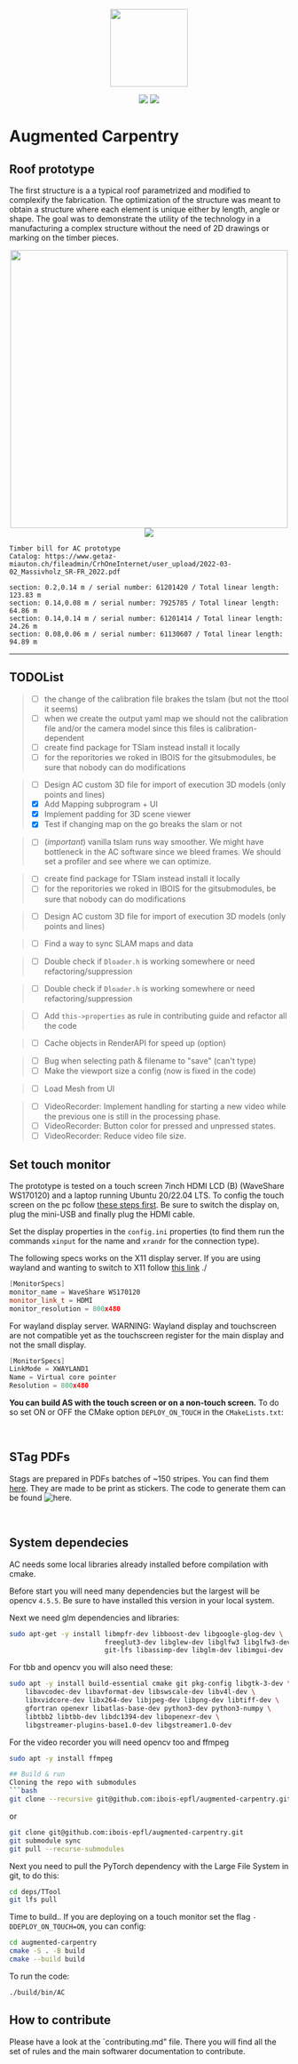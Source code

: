 
<p align="center">
    <img src="./assets/images/logos/logo_linux_gray_mc.png" width="140">
</p>
<p align="center">
    <img src="https://github.com/ibois-epfl/augmented-carpentry/actions/workflows/docker-cmake-build.yml/badge.svg">
    <img src="https://github.com/ibois-epfl/augmented-carpentry/actions/workflows/gh-build.yml/badge.svg">
</p>


# Augmented Carpentry

## Roof prototype
The first structure is a a typical roof parametrized and modified to complexify the fabrication. The optimization of the structure was meant to obtain a structure where each element is unique either by length, angle or shape. The goal was to demonstrate the utility of the technology in a manufacturing a complex structure without the need of 2D drawings or marking on the timber pieces.

<p align="center">
    <img src="mockups/proto_x.png" width="500">
    <img src="mockups/gh_snap.png">
</p>

```
Timber bill for AC prototype
Catalog: https://www.getaz-miauton.ch/fileadmin/CrhOneInternet/user_upload/2022-03-02_Massivholz_SR-FR_2022.pdf

section: 0.2,0.14 m / serial number: 61201420 / Total linear length: 123.83 m
section: 0.14,0.08 m / serial number: 7925785 / Total linear length: 64.86 m
section: 0.14,0.14 m / serial number: 61201414 / Total linear length: 24.26 m
section: 0.08,0.06 m / serial number: 61130607 / Total linear length: 94.89 m
```



---


## TODOList
> - [ ] the change of the calibration file brakes the tslam (but not the ttool it seems)
> - [ ] when we create the output yaml map we should not the calibration file and/or the camera model since this files is calibration-dependent
> - [ ] create find package for TSlam instead install it locally
> - [ ] for the reporitories we roked in IBOIS for the gitsubmodules, be sure that nobody can do modifications

> - [ ] Design AC custom 3D file for import of execution 3D models (only points and lines)
> - [x] Add Mapping subprogram + UI
> - [x] Implement padding for 3D scene viewer
> - [x] Test if changing map on the go breaks the slam or not

> - [ ] (*important*) vanilla tslam runs way smoother. We might have bottleneck in the AC software since we bleed frames. We should set a profiler and see where we can optimize.

> - [ ] create find package for TSlam instead install it locally
> - [ ] for the reporitories we roked in IBOIS for the gitsubmodules, be sure that nobody can do modifications

> - [ ] Design AC custom 3D file for import of execution 3D models (only points and lines)

[//]: # (> - [x] Add Mapping subprogram + UI)
[//]: # (> - [x] Implement padding for 3D scene viewer)
[//]: # (> - [x] Test if changing map on the go breaks the slam or not)

[//]: # (> - [x] Write a sub-program to calibrate the camera and export the correct format in xml)

> - [ ] Find a way to sync SLAM maps and data

[//]: # (> - [x] Make the Camera of the viewport bigger)

[//]: # (> - [x] Add pop up program to calibrate camera)

> - [ ] Double check if `Dloader.h` is working somewhere or need refactoring/suppression

> - [ ] Double check if `Dloader.h` is working somewhere or need refactoring/suppression

> - [ ] Add `this->properties` as rule in contributing guide and refactor all the code

[//]: # (> - [x] Make the Camera of the viewport bigger &#40;Defined in `Renderer.cpp:139`&#41;)

[//]: # (> - [x] Edit the readme for render API how to use it)
[//]: # (> - [x] Refactor the Render part, put everything in one folder and extract/rename render API header.)
[//]: # (> - [x] Add a function DrawCircle&#40;&#41; to the RenderAPI)
[//]: # (> - [x] Add a function DrawCylinder&#40;&#41; to the RenderAPI)
[//]: # (> - [x] Add a function DrawPolyline&#40;&#41; to the RenderAPI)
[//]: # (> - [x] Add a function DrawTriangle&#40;&#41; to the RenderAPI)
[//]: # (> - [x] Add a function DrawText&#40;&#41; to the RenderAPI)
[//]: # (> - [x] Fix the textRender, which is either not shown or overriding the scene)
> - [ ] Cache objects in RenderAPI for speed up (option)

[//]: # (> - [x] We have to check &#40;or at least catch&#41; the error that may occur due to the incompatible camera parameter and SLAM map after camera calibration.)
[//]: # (> - [x] Undistort Camera view)
> - [ ] Bug when selecting path & filename to "save" (can't type)
> - [ ] Make the viewport size a config (now is fixed in the code)

> - [ ] Load Mesh from UI

> - [ ] VideoRecorder: Implement handling for starting a new video while the previous one is still in the processing phase.
> - [ ] VideoRecorder: Button color for pressed and unpressed states.
> - [ ] VideoRecorder: Reduce video file size.

## Set touch monitor

The prototype is tested on a touch screen 7inch HDMI LCD (B) (WaveShare WS170120) and a laptop running Ubuntu 20/22.04 LTS. To config the touch screen on the pc follow [these steps first](https://www.waveshare.com/wiki/7inch_HDMI_LCD). Be sure to switch the display on, plug the mini-USB and finally plug the HDMI cable.

Set the display properties in the `config.ini` properties (to find them run the commands `xinput`  for the name and `xrandr` for the connection type).

The following specs works on the X11 display server. If you are using wayland and wanting to switch to X11 follow [this link](https://helpdesk.psionline.com/hc/en-gb/articles/13470827149332-How-to-perform-the-switch-from-the-Wayland-display-server-to-Xorg-X11-on-Linux-Ubuntu-22-04-LTS)
./
```c++
[MonitorSpecs]
monitor_name = WaveShare WS170120
monitor_link_t = HDMI
monitor_resolution = 800x480
```
For wayland display server. WARNING: Wayland display and touchscreen are not compatible yet as the touchscreen register for the main display and not the small display.
```c++
[MonitorSpecs]
LinkMode = XWAYLAND1
Name = Virtual core pointer
Resolution = 800x480
```
**You can build AS with the touch screen or on a non-touch screen.** To do so set ON or OFF the CMake option `DEPLOY_ON_TOUCH` in the `CMakeLists.txt`:

<br />

## STag PDFs
Stags are prepared in PDFs batches of ~150 stripes. You can find them [here](https://drive.google.com/drive/folders/1jic85gclymiV9014zc3tuUgIBq8lTyZr?usp=sharing).
They are made to be print as stickers. The code to generate them can be found ![here](https://github.com/ibois-epfl/TSlam/tree/main/stag_util).


<br />


## System dependecies
AC needs some local libraries already installed before compilation with cmake. 

Before start you will need many dependencies but the largest will be opencv `4.5.5`. Be sure to have installed this version in your local system.

Next we need glm dependencies and libraries:
```bash
sudo apt-get -y install libmpfr-dev libboost-dev libgoogle-glog-dev \
                        freeglut3-dev libglew-dev libglfw3 libglfw3-dev \
                        git-lfs libassimp-dev libglm-dev libimgui-dev
```

For tbb and opencv you will also need these:
```bash
sudo apt -y install build-essential cmake git pkg-config libgtk-3-dev \
    libavcodec-dev libavformat-dev libswscale-dev libv4l-dev \
    libxvidcore-dev libx264-dev libjpeg-dev libpng-dev libtiff-dev \
    gfortran openexr libatlas-base-dev python3-dev python3-numpy \
    libtbb2 libtbb-dev libdc1394-dev libopenexr-dev \
    libgstreamer-plugins-base1.0-dev libgstreamer1.0-dev 
```
For the video recorder you will need opencv too and ffmpeg
```bash
sudo apt -y install ffmpeg
```

```bash
## Build & run
Cloning the repo with submodules
```bash
git clone --recursive git@github.com:ibois-epfl/augmented-carpentry.git
```
or
```bash
git clone git@github.com:ibois-epfl/augmented-carpentry.git
git submodule sync
git pull --recurse-submodules
```

Next you need to pull the PyTorch dependency with the Large File System in git, to do this:
```bash
cd deps/TTool
git lfs pull
```

Time to build.. If you are deploying on a touch monitor set the flag `-DDEPLOY_ON_TOUCH=ON`, you can config:

```bash
cd augmented-carpentry
cmake -S . -B build
cmake --build build
```

To run the code:
```bash
./build/bin/AC
```

## How to contribute
Please have a look at the `contributing.md" file. There you will find all the set of rules and the main softwarer documentation to contribute.
